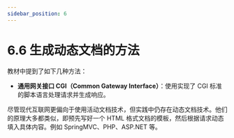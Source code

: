 ```yaml
---
sidebar_position: 6
---
```


# 6.6 生成动态文档的方法

教材中提到了如下几种方法：

+ **通用网关接口 CGI（Common Gateway Interface）**：使用实现了 CGI 标准的脚本语言处理请求并生成响应。

尽管现代互联网更偏向于使用活动文档技术，但实践中仍存在动态文档技术。他们的原理大多都类似，即预先写好一个 HTML 格式文档的模板，然后根据请求动态填入具体内容。例如 SpringMVC、PHP、ASP.NET 等。